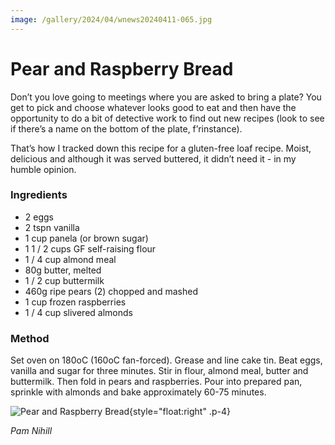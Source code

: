 ```yaml
---
image: /gallery/2024/04/wnews20240411-065.jpg
---
```

# Pear and Raspberry Bread

Don’t you love going to meetings where you are asked to bring a plate? You get to pick and choose whatever looks good to eat and then have the opportunity to do a bit of detective work to find out new recipes (look to see if there’s a name on the bottom of the plate, f’rinstance).

That’s how I tracked down this recipe for
a gluten-free loaf recipe. Moist, delicious and
although it was served buttered, it didn’t need
it - in my humble opinion.

<!--more-->

### Ingredients

- 2 eggs
- 2 tspn vanilla
- 1 cup panela (or brown sugar)
- 1 1 / 2 cups GF self-raising flour
- 1 / 4 cup almond meal
- 80g butter, melted
- 1 / 2 cup buttermilk
- 460g ripe pears (2) chopped and mashed
- 1 cup frozen raspberries
- 1 / 4 cup slivered almonds

### Method

Set oven on 180oC (160oC fan-forced).
Grease and line cake tin. Beat eggs, vanilla and sugar for three minutes. Stir in flour, almond meal, butter and buttermilk. Then fold in pears and raspberries. Pour into prepared pan, sprinkle with almonds and bake approximately 60-75 minutes.

![Pear and Raspberry Bread](https://media.wnews.org.au/gallery/2024/04/wnews20240411-065.jpg){style="float:right" .p-4}

_Pam Nihill_
